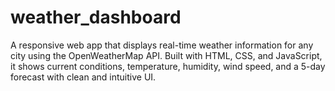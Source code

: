 # weather_dashboard
A responsive web app that displays real-time weather information for any city using the OpenWeatherMap API. Built with HTML, CSS, and JavaScript, it shows current conditions, temperature, humidity, wind speed, and a 5-day forecast with clean and intuitive UI.
